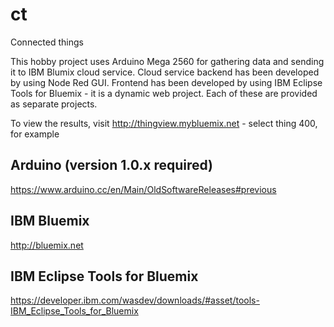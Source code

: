 # ct
Connected things

This hobby project uses Arduino Mega 2560 for gathering data and sending it to IBM Blumix cloud service. Cloud service backend has been developed by using Node Red GUI. Frontend has been developed by using IBM Eclipse Tools for Bluemix - it is a dynamic web project. Each of these are provided as separate projects.

To view the results, visit http://thingview.mybluemix.net - select thing 400, for example

## Arduino (version 1.0.x required)
https://www.arduino.cc/en/Main/OldSoftwareReleases#previous

## IBM Bluemix
http://bluemix.net

## IBM Eclipse Tools for Bluemix 
https://developer.ibm.com/wasdev/downloads/#asset/tools-IBM_Eclipse_Tools_for_Bluemix
